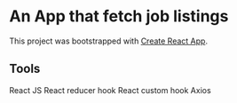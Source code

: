 # An App that fetch job listings

This project was bootstrapped with [Create React App](https://github.com/facebook/create-react-app).

## Tools 

React JS
React reducer hook
React custom hook 
Axios


